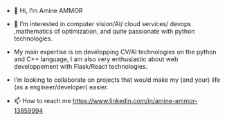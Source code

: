 - 👋 Hi, I’m Amine AMMOR
- 👀 I’m interested in computer vision/AI/ cloud services/ devops ,mathematics of optimization, and quite  passionate with python technologies.

-  My main expertise is on developping CV/AI technologies on the python and C++ language, I am also very enthusiastic about web developpement with  Flask/React technologies.
- I’m looking to collaborate on projects that would make my (and your) life (as a engineer/developer) easier. 
- 📫 How to reach me https://www.linkedin.com/in/amine-ammor-13859994

<!---
ammoramine/ammoramine is a ✨ special ✨ repository because its `README.md` (this file) appears on your GitHub profile.
You can click the Preview link to take a look at your changes.
--->
